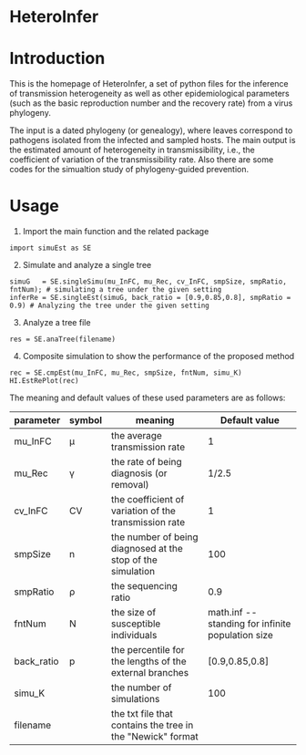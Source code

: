 # HeteroInfer
# Introduction
This is the homepage of HeteroInfer, a set of python files for the inference of transmission heterogeneity as well as other epidemiological parameters (such as the basic reproduction number and the recovery rate) from a virus phylogeny. 

The input is a dated phylogeny (or genealogy), where leaves correspond to pathogens isolated from the infected and sampled hosts. The main output is the estimated amount of heterogeneity in transmissibility, i.e., the coefficient of variation of the transmissibility rate. Also there are some codes for the simualtion study of phylogeny-guided prevention.

# Usage
1. Import the main function and the related package 
```
import simuEst as SE

```
2. Simulate and analyze a single tree
```
simuG   = SE.singleSimu(mu_InFC, mu_Rec, cv_InFC, smpSize, smpRatio, fntNum); # simulating a tree under the given setting 
inferRe = SE.singleEst(simuG, back_ratio = [0.9,0.85,0.8], smpRatio = 0.9) # Analyzing the tree under the given setting 
```
3. Analyze a tree file
```
res = SE.anaTree(filename)
```
4. Composite simulation to show the performance of the proposed method
```
rec = SE.cmpEst(mu_InFC, mu_Rec, smpSize, fntNum, simu_K)
HI.EstRePlot(rec)
```
The meaning and default values of these used parameters are as follows:

parameter	| symbol  |  meaning	| Default value
--------- |---------|  -------  | -------
mu_InFC	  | μ       | the average transmission rate |	1
mu_Rec	  | γ       | the rate of being diagnosis (or removal)        | 1/2.5
cv_InFC	  | CV      | the coefficient of variation of the transmission rate | 1
smpSize	  | n       | the number of being diagnosed at the stop of the simulation |100
smpRatio	| ρ       | the sequencing ratio	| 0.9
fntNum	  | N       | the size of susceptible individuals	| math.inf -- standing for infinite population size
back_ratio| p       | the percentile for the lengths of the external branches |  [0.9,0.85,0.8]
simu_K    |         | the number of simulations | 100
filename  |         | the txt file that contains the tree in the "Newick" format

